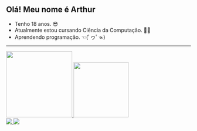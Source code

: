 ## Olá! Meu nome é Arthur

- Tenho 18 anos. 😎
- Atualmente estou cursando Ciência da Computação. 👩‍💻
- Aprendendo programação. ☜(ﾟヮﾟ☜)
---------------------------------------------------------
<div>
  <a href="https://github.com/arthurqueiroz4">
  <img height="180em" src="https://github-readme-stats.vercel.app/api?username=arthurqueiroz4&count_private=true&show_icons=true&theme=dark"/>
  <img height="150em" src="https://github-readme-stats.vercel.app/api/top-langs/?username=arthurqueiroz&layout=compact&langs_count=7&theme=dracula"/>
</div>

<div>
  <a href="mailto:arthursqueiroz713@gmail.com"><img src="https://img.shields.io/badge/Gmail-D14836?style=for-the-badge&logo=gmail&logoColor=white">
  <a href="https://www.linkedin.com/in/arthur-silva-queiroz-b35b62247/"><img src=https://img.shields.io/badge/LinkedIn-0077B5?style=for-the-badge&logo=linkedin&logoColor=white>
</div>
